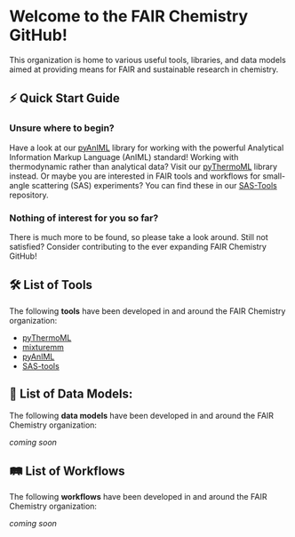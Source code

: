 # Welcome to the FAIR Chemistry GitHub!

This organization is home to various useful tools, libraries, and data models aimed at providing means for FAIR and sustainable research in chemistry.

## ⚡️ Quick Start Guide

### Unsure where to begin?

Have a look at our [pyAnIML](https://github.com/FAIRChemistry/pyAnIML) library for working with the powerful Analytical Information Markup Language (AnIML) standard! Working with thermodynamic rather than analytical data? Visit our [pyThermoML](https://github.com/FAIRChemistry/pyThermoML) library instead. Or maybe you are interested in FAIR tools and workflows for small-angle scattering (SAS) experiments? You can find these in our [SAS-Tools](https://github.com/FAIRChemistry/SAS_toolbox) repository.  

### Nothing of interest for you so far?

There is much more to be found, so please take a look around. Still not satisfied? Consider contributing to the ever expanding FAIR Chemistry GitHub!

## 🛠️ List of Tools

The following **tools** have been developed in and around the FAIR Chemistry organization:
- [pyThermoML](https://github.com/FAIRChemistry/pyThermoML)
- [mixturemm](https://github.com/FAIRChemistry/mixturemm)
- [pyAnIML](https://github.com/FAIRChemistry/pyAnIML)
- [SAS-tools](https://github.com/FAIRChemistry/SAS-tools)

## 🔗 List of Data Models:

The following **data models** have been developed in and around the FAIR Chemistry organization:  

*coming soon*


## 🛤 List of Workflows

The following **workflows** have been developed in and around the FAIR Chemistry organization:  

*coming soon*
